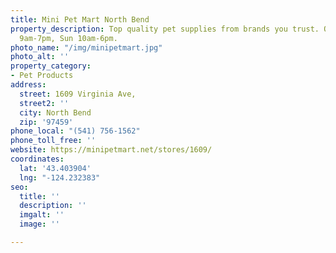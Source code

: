 ```yaml
---
title: Mini Pet Mart North Bend
property_description: Top quality pet supplies from brands you trust. Open Mon-Sat
  9am-7pm, Sun 10am-6pm.
photo_name: "/img/minipetmart.jpg"
photo_alt: ''
property_category:
- Pet Products
address:
  street: 1609 Virginia Ave,
  street2: ''
  city: North Bend
  zip: '97459'
phone_local: "(541) 756-1562"
phone_toll_free: ''
website: https://minipetmart.net/stores/1609/
coordinates:
  lat: '43.403904'
  lng: "-124.232383"
seo:
  title: ''
  description: ''
  imgalt: ''
  image: ''

---
```

